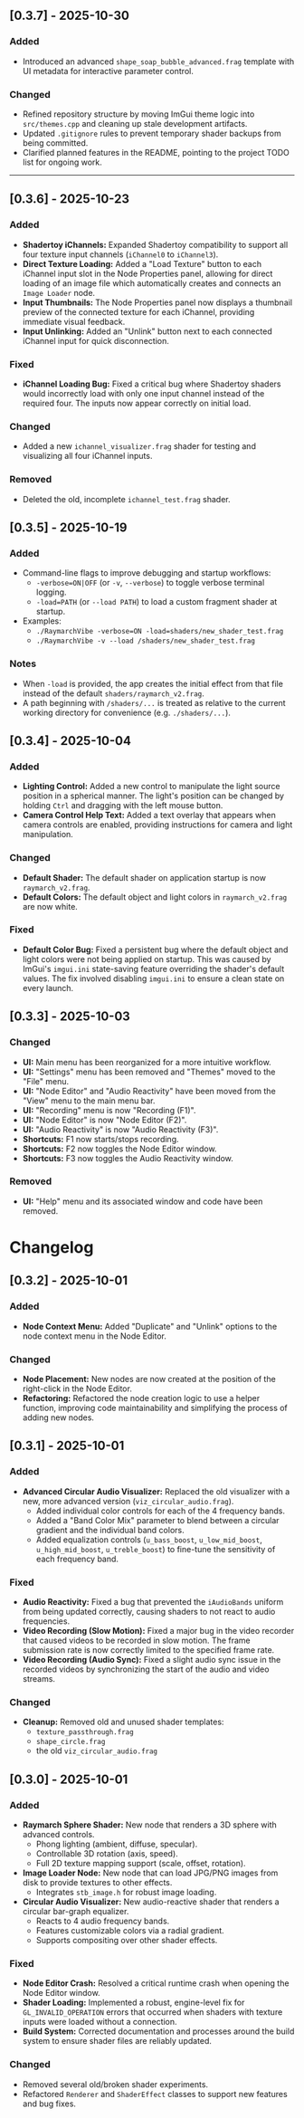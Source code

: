 ## [0.3.7] - 2025-10-30

### Added
- Introduced an advanced `shape_soap_bubble_advanced.frag` template with UI metadata for interactive parameter control.

### Changed
- Refined repository structure by moving ImGui theme logic into `src/themes.cpp` and cleaning up stale development artifacts.
- Updated `.gitignore` rules to prevent temporary shader backups from being committed.
- Clarified planned features in the README, pointing to the project TODO list for ongoing work.

---

## [0.3.6] - 2025-10-23

### Added
- **Shadertoy iChannels:** Expanded Shadertoy compatibility to support all four texture input channels (`iChannel0` to `iChannel3`).
- **Direct Texture Loading:** Added a "Load Texture" button to each iChannel input slot in the Node Properties panel, allowing for direct loading of an image file which automatically creates and connects an `Image Loader` node.
- **Input Thumbnails:** The Node Properties panel now displays a thumbnail preview of the connected texture for each iChannel, providing immediate visual feedback.
- **Input Unlinking:** Added an "Unlink" button next to each connected iChannel input for quick disconnection.

### Fixed
- **iChannel Loading Bug:** Fixed a critical bug where Shadertoy shaders would incorrectly load with only one input channel instead of the required four. The inputs now appear correctly on initial load.

### Changed
- Added a new `ichannel_visualizer.frag` shader for testing and visualizing all four iChannel inputs.

### Removed
- Deleted the old, incomplete `ichannel_test.frag` shader.

## [0.3.5] - 2025-10-19

### Added
- Command-line flags to improve debugging and startup workflows:
  - `-verbose=ON|OFF` (or `-v`, `--verbose`) to toggle verbose terminal logging.
  - `-load=PATH` (or `--load PATH`) to load a custom fragment shader at startup.
- Examples:
  - `./RaymarchVibe -verbose=ON -load=shaders/new_shader_test.frag`
  - `./RaymarchVibe -v --load /shaders/new_shader_test.frag`

### Notes
- When `-load` is provided, the app creates the initial effect from that file instead of the default `shaders/raymarch_v2.frag`.
- A path beginning with `/shaders/...` is treated as relative to the current working directory for convenience (e.g. `./shaders/...`).

## [0.3.4] - 2025-10-04

### Added
- **Lighting Control:** Added a new control to manipulate the light source position in a spherical manner. The light's position can be changed by holding `Ctrl` and dragging with the left mouse button.
- **Camera Control Help Text:** Added a text overlay that appears when camera controls are enabled, providing instructions for camera and light manipulation.

### Changed
- **Default Shader:** The default shader on application startup is now `raymarch_v2.frag`.
- **Default Colors:** The default object and light colors in `raymarch_v2.frag` are now white.

### Fixed
- **Default Color Bug:** Fixed a persistent bug where the default object and light colors were not being applied on startup. This was caused by ImGui's `imgui.ini` state-saving feature overriding the shader's default values. The fix involved disabling `imgui.ini` to ensure a clean state on every launch.

## [0.3.3] - 2025-10-03

### Changed
- **UI:** Main menu has been reorganized for a more intuitive workflow.
- **UI:** "Settings" menu has been removed and "Themes" moved to the "File" menu.
- **UI:** "Node Editor" and "Audio Reactivity" have been moved from the "View" menu to the main menu bar.
- **UI:** "Recording" menu is now "Recording (F1)".
- **UI:** "Node Editor" is now "Node Editor (F2)".
- **UI:** "Audio Reactivity" is now "Audio Reactivity (F3)".
- **Shortcuts:** F1 now starts/stops recording.
- **Shortcuts:** F2 now toggles the Node Editor window.
- **Shortcuts:** F3 now toggles the Audio Reactivity window.

### Removed
- **UI:** "Help" menu and its associated window and code have been removed.

# Changelog

## [0.3.2] - 2025-10-01

### Added
- **Node Context Menu:** Added "Duplicate" and "Unlink" options to the node context menu in the Node Editor.

### Changed
- **Node Placement:** New nodes are now created at the position of the right-click in the Node Editor.
- **Refactoring:** Refactored the node creation logic to use a helper function, improving code maintainability and simplifying the process of adding new nodes.

## [0.3.1] - 2025-10-01

### Added
- **Advanced Circular Audio Visualizer:** Replaced the old visualizer with a new, more advanced version (`viz_circular_audio.frag`).
  - Added individual color controls for each of the 4 frequency bands.
  - Added a "Band Color Mix" parameter to blend between a circular gradient and the individual band colors.
  - Added equalization controls (`u_bass_boost`, `u_low_mid_boost`, `u_high_mid_boost`, `u_treble_boost`) to fine-tune the sensitivity of each frequency band.

### Fixed
- **Audio Reactivity:** Fixed a bug that prevented the `iAudioBands` uniform from being updated correctly, causing shaders to not react to audio frequencies.
- **Video Recording (Slow Motion):** Fixed a major bug in the video recorder that caused videos to be recorded in slow motion. The frame submission rate is now correctly limited to the specified frame rate.
- **Video Recording (Audio Sync):** Fixed a slight audio sync issue in the recorded videos by synchronizing the start of the audio and video streams.

### Changed
- **Cleanup:** Removed old and unused shader templates:
  - `texture_passthrough.frag`
  - `shape_circle.frag`
  - the old `viz_circular_audio.frag`

## [0.3.0] - 2025-10-01

### Added
- **Raymarch Sphere Shader:** New node that renders a 3D sphere with advanced controls.
  - Phong lighting (ambient, diffuse, specular).
  - Controllable 3D rotation (axis, speed).
  - Full 2D texture mapping support (scale, offset, rotation).
- **Image Loader Node:** New node that can load JPG/PNG images from disk to provide textures to other effects.
  - Integrates `stb_image.h` for robust image loading.
- **Circular Audio Visualizer:** New audio-reactive shader that renders a circular bar-graph equalizer.
  - Reacts to 4 audio frequency bands.
  - Features customizable colors via a radial gradient.
  - Supports compositing over other shader effects.

### Fixed
- **Node Editor Crash:** Resolved a critical runtime crash when opening the Node Editor window.
- **Shader Loading:** Implemented a robust, engine-level fix for `GL_INVALID_OPERATION` errors that occurred when shaders with texture inputs were loaded without a connection.
- **Build System:** Corrected documentation and processes around the build system to ensure shader files are reliably updated.

### Changed
- Removed several old/broken shader experiments.
- Refactored `Renderer` and `ShaderEffect` classes to support new features and bug fixes.
